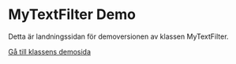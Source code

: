 MyTextFilter Demo
=================

Detta är landningssidan för demoversionen av klassen MyTextFilter.

[Gå till klassens demosida](textfilter/init)
